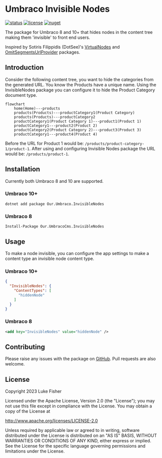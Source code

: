 # Umbraco Invisible Nodes

[![status](https://img.shields.io/github/actions/workflow/status/ljfio/Umbraco-InvisibleNodes/ci.yaml)][build]
[![license](https://img.shields.io/github/license/ljfio/Umbraco-VirtualNodes)][license]
[![nuget](https://img.shields.io/nuget/v/Our.Umbraco.InvisibleNodes)][nuget]

The package for Umbraco 8 and 10+ that hides nodes in the content tree making them 'invisible' to front end users.

Inspired by Sotiris Filippidis (DotSee)'s [VirtualNodes][virtualnodes] and [OmitSegmentsUrlProvider][omitsegments] packages.

## Introduction

Consider the following content tree, you want to hide the categories from the generated URL. You know the Products have a unique name. Using the InvisibleNodes package you can configure it to hide the Product Category document type.

```mermaid
flowchart
    home(Home)---products
    products(Products)---productCategory1(Product Category)
    products(Products)---productCategory2
    productCategory1(Product Category 1)---product1(Product 1)
    productCategory1---product2(Product 2)
    productCategory2(Product Category 2)---product3(Product 3)
    productCategory1---product4(Product 4)
```

Before the URL for Product 1 would be: `/products/product-category-1/product-1`.
After using and configuring Invisible Nodes package the URL would be: `/products/product-1`.

## Installation

Currently both Umbraco 8 and 10 are supported.

### Umbraco 10+

```pwsh
dotnet add package Our.Umbraco.InvisibleNodes
```

### Umbraco 8

```pwsh
Install-Package Our.UmbracoCms.InvisibleNodes
```

## Usage

To make a node invisible, you can configure the app settings to make a content type an invisible node content type.

### Umbraco 10+

```json
{
  "InvisibleNodes": {
    "ContentTypes": [
      "hiddenNode"
    ]
  }
}
```

### Umbraco 8

```xml
<add key="InvisibleNodes" value="hiddenNode" />
```

## Contributing

Please raise any issues with the package on [GitHub][github].
Pull requests are also welcome.

## License

Copyright 2023 Luke Fisher

Licensed under the Apache License, Version 2.0 (the "License");
you may not use this file except in compliance with the License.
You may obtain a copy of the License at

http://www.apache.org/licenses/LICENSE-2.0

Unless required by applicable law or agreed to in writing, software
distributed under the License is distributed on an "AS IS" BASIS,
WITHOUT WARRANTIES OR CONDITIONS OF ANY KIND, either express or implied.
See the License for the specific language governing permissions and
limitations under the License.

[github]: https://github.com/ljfio/Umbraco-InvisibleNodes
[virtualnodes]: https://github.com/sotirisf/Umbraco-VirtualNodes
[omitsegments]: https://github.com/sotirisf/Umbraco-OmitSegmentsUrlProvider
[build]: https://github.com/ljfio/Umbraco-InvisibleNodes/actions/workflows/ci.yaml
[license]: https://github.com/ljfio/Umbraco-InvisibleNodes/blob/main/LICENSE
[nuget]: https://www.nuget.org/packages/Our.Umbraco.InvisibleNodes/